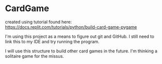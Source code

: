 # CardGame

created using tutorial found here:
https://docs.replit.com/tutorials/python/build-card-game-pygame

I'm using this project as a means to figure out git and GitHub. I still need to link this to my IDE and try running the program.

I will use this structure to build other card games in the future. I'm thinking a solitaire game for the missus.
